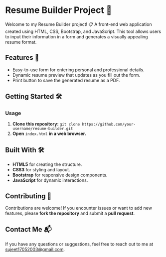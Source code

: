 # Resume Builder Project 📄

Welcome to my Resume Builder project! 📋 A front-end web application created using HTML, CSS, Bootstrap, and JavaScript. This tool allows users to input their information in a form and generates a visually appealing resume format.

## Features 🚀

- Easy-to-use form for entering personal and professional details.
- Dynamic resume preview that updates as you fill out the form.
- Print button to save the generated resume as a PDF.

## Getting Started 🛠️

### Usage

1. **Clone this repository:** `git clone https://github.com/your-username/resume-builder.git`
2. **Open** `index.html` **in a web browser.**

## Built With 🛠️

- **HTML5** for creating the structure.
- **CSS3** for styling and layout.
- **Bootstrap** for responsive design components.
- **JavaScript** for dynamic interactions.

## Contributing 👥

Contributions are welcome! If you encounter issues or want to add new features, please **fork the repository** and submit a **pull request**.


## Contact Me 📬

If you have any questions or suggestions, feel free to reach out to me at sujeet17052003@gmail.com.


